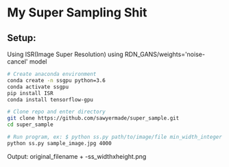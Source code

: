 # My Super Sampling Shit
## Setup:
Using ISR(Image Super Resolution) using RDN_GANS/weights='noise-cancel' model
```bash
# Create anaconda environment
conda create -n ssgpu python=3.6
conda activate ssgpu
pip install ISR
conda install tensorflow-gpu

# Clone repo and enter directory
git clone https://github.com/sawyermade/super_sample.git 
cd super_sample

# Run program, ex: $ python ss.py path/to/image/file min_width_integer
python ss.py sample_image.jpg 4000
```
Output: original_filename + -ss_widthxheight.png